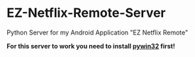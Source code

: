 # EZ-Netflix-Remote-Server
Python Server for my Android Application "EZ Netflix Remote"

**For this server to work you need to install [pywin32](https://github.com/mhammond/pywin32) first!**
